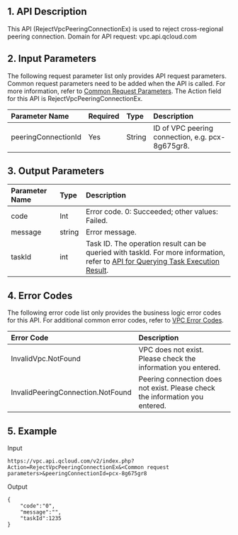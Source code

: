 ## 1. API Description

This API (RejectVpcPeeringConnectionEx) is used to reject cross-regional peering connection.
Domain for API request: vpc.api.qcloud.com

## 2. Input Parameters

The following request parameter list only provides API request parameters. Common request parameters need to be added when the API is called. For more information, refer to [Common Request Parameters](https://intl.cloud.tencent.com/doc/api/372/4153). The Action field for this API is RejectVpcPeeringConnectionEx.

| Parameter Name      | Required | Type   | Description                                      |
| :------------------ | :------- | :----- | :----------------------------------------------- |
| peeringConnectionId | Yes      | String | ID of VPC peering connection, e.g. pcx-8g675gr8. |

## 3. Output Parameters

| Parameter Name | Type   | Description                                                  |
| :------------- | :----- | :----------------------------------------------------------- |
| code           | Int    | Error code. 0: Succeeded; other values: Failed.              |
| message        | string | Error message.                                               |
| taskId         | int    | Task ID. The operation result can be queried with taskId. For more information, refer to [API for Querying Task Execution Result](https://intl.cloud.tencent.com/document/api/215/5094). |

## 4. Error Codes

The following error code list only provides the business logic error codes for this API. For additional common error codes, refer to [VPC Error Codes](https://intl.cloud.tencent.com/doc/api/245/4924).

| Error Code                        | Description                                                  |
| :-------------------------------- | :----------------------------------------------------------- |
| InvalidVpc.NotFound               | VPC does not exist. Please check the information you entered. |
| InvalidPeeringConnection.NotFound | Peering connection does not exist. Please check the information you entered. |

## 5. Example

Input



```
https://vpc.api.qcloud.com/v2/index.php?Action=RejectVpcPeeringConnectionEx&<Common request parameters>&peeringConnectionId=pcx-8g675gr8
```


Output

```
{
    "code":"0",
    "message":"",
    "taskId":1235
}
```